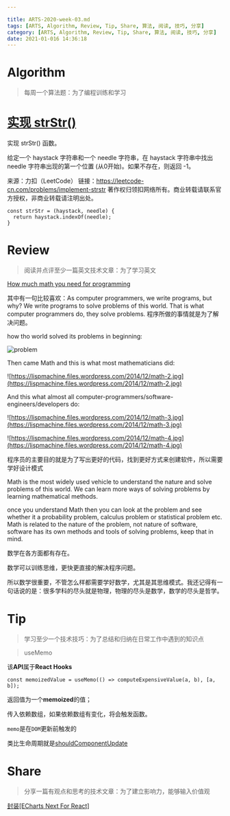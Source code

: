 ```yaml
---

title: ARTS-2020-week-03.md
tags: [ARTS, Algorithm, Review, Tip, Share, 算法, 阅读, 技巧, 分享]
category: [ARTS, Algorithm, Review, Tip, Share, 算法, 阅读, 技巧, 分享]
date: 2021-01-016 14:36:18
---
```


# Algorithm

> 每周一个算法题：为了编程训练和学习

# [实现 strStr()](https://leetcode-cn.com/problems/implement-strstr/)

实现 strStr() 函数。

给定一个 haystack 字符串和一个 needle 字符串，在 haystack 字符串中找出 needle 字符串出现的第一个位置 (从0开始)。如果不存在，则返回  -1。

来源：力扣（LeetCode）
链接：https://leetcode-cn.com/problems/implement-strstr
著作权归领扣网络所有。商业转载请联系官方授权，非商业转载请注明出处。



```tsx
const strStr = (haystack, needle) {
  return haystack.indexOf(needle);
}
```



# Review

> 阅读并点评至少一篇英文技术文章：为了学习英文

[How much math you need for programming](https://lispmachine.wordpress.com/2014/12/05/how-much-math-you-need-for-programming/)

其中有一句比较喜欢：As computer programmers, we write programs, but why? We write programs to solve problems of this world. That is what computer programmers do, they solve problems. 程序所做的事情就是为了解决问题。

how tho world solved its problems in beginning:

![problem](https://lispmachine.files.wordpress.com/2014/12/math-1.jpg)

Then came Math and this is what most mathematicians did:

![https://lispmachine.files.wordpress.com/2014/12/math-2.jpg](https://lispmachine.files.wordpress.com/2014/12/math-2.jpg)

And this what almost all computer-programmers/software-engineers/developers do:

![https://lispmachine.files.wordpress.com/2014/12/math-3.jpg](https://lispmachine.files.wordpress.com/2014/12/math-3.jpg)



![https://lispmachine.files.wordpress.com/2014/12/math-4.jpg](https://lispmachine.files.wordpress.com/2014/12/math-4.jpg)

程序员的主要目的就是为了写出更好的代码，找到更好方式来创建软件，所以需要学好设计模式

Math is the most widely used vehicle to understand the nature and solve problems of this world. We can learn more ways of solving problems by learning mathematical methods.

once you understand Math then you can look at the problem and see whether it a probability problem, calculus problem or statistical problem etc. Math is related to the nature of the problem, not nature of software, software has its own methods and tools of solving problems, keep that in mind.

数学在各方面都有存在。

数学可以训练思维，更快更直接的解决程序问题。

所以数学很重要，不管怎么样都需要学好数学，尤其是其思维模式。我还记得有一句话说的是：很多学科的尽头就是物理，物理的尽头是数学，数学的尽头是哲学。

# Tip

> 学习至少一个技术技巧：为了总结和归纳在日常工作中遇到的知识点

> useMemo

该**API**属于**React Hooks**

```tsx
const memoizedValue = useMemo(() => computeExpensiveValue(a, b), [a, b]);
```

返回值为一个**memoized**的值；

传入依赖数组，如果依赖数组有变化，将会触发函数。

`memo`是在`DOM`更新前触发的

类比生命周期就是[shouldComponentUpdate](https://links.jianshu.com/go?to=https%3A%2F%2Fzh-hans.reactjs.org%2Fdocs%2Fhooks-faq.html%23how-do-lifecycle-methods-correspond-to-hooks)



# Share

> 分享一篇有观点和思考的技术文章：为了建立影响力，能够输入价值观

[封装[ECharts Next For React]](https://mp.weixin.qq.com/s/PNFE0FEnqIL59oE9-A5yOQ)
